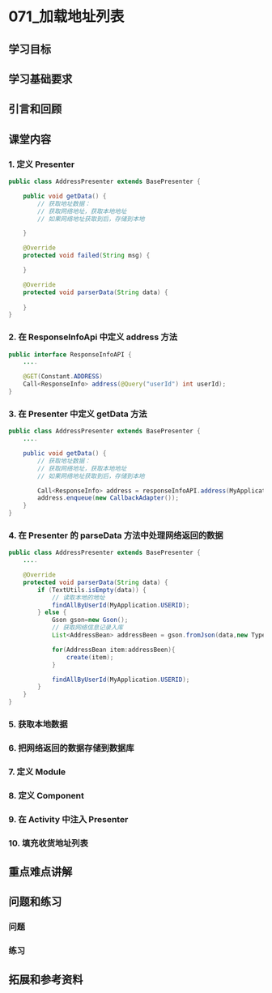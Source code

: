 # 071_加载地址列表
## 学习目标

## 学习基础要求

## 引言和回顾

## 课堂内容
### 1. 定义 Presenter
```java
public class AddressPresenter extends BasePresenter {

    public void getData() {
        // 获取地址数据：
        // 获取网络地址，获取本地地址
        // 如果网络地址获取到后，存储到本地

    }

    @Override
    protected void failed(String msg) {

    }

    @Override
    protected void parserData(String data) {
       
    }
}
```

### 2. 在 ResponseInfoApi 中定义 address 方法
```java
public interface ResponseInfoAPI {
    ....

    @GET(Constant.ADDRESS)
    Call<ResponseInfo> address(@Query("userId") int userId);
}
```

### 3. 在 Presenter 中定义 getData 方法
```java
public class AddressPresenter extends BasePresenter {
    ....

    public void getData() {
        // 获取地址数据：
        // 获取网络地址，获取本地地址
        // 如果网络地址获取到后，存储到本地

        Call<ResponseInfo> address = responseInfoAPI.address(MyApplication.USERID);
        address.enqueue(new CallbackAdapter());
    }
}
```

### 4. 在 Presenter 的 parseData 方法中处理网络返回的数据
```java
public class AddressPresenter extends BasePresenter {
    ....

    @Override
    protected void parserData(String data) {
        if (TextUtils.isEmpty(data)) {
            // 读取本地的地址
            findAllByUserId(MyApplication.USERID);
        } else {
            Gson gson=new Gson();
            // 获取网络信息记录入库
            List<AddressBean> addressBeen = gson.fromJson(data,new TypeToken<List<AddressBean>>(){}.getType());

            for(AddressBean item:addressBeen){
                create(item);
            }

            findAllByUserId(MyApplication.USERID);
        }
    }
}
```

### 5. 获取本地数据


### 6. 把网络返回的数据存储到数据库


### 7. 定义 Module


### 8. 定义 Component


### 9. 在 Activity 中注入 Presenter


### 10. 填充收货地址列表


## 重点难点讲解

## 问题和练习

### 问题

### 练习

## 拓展和参考资料
